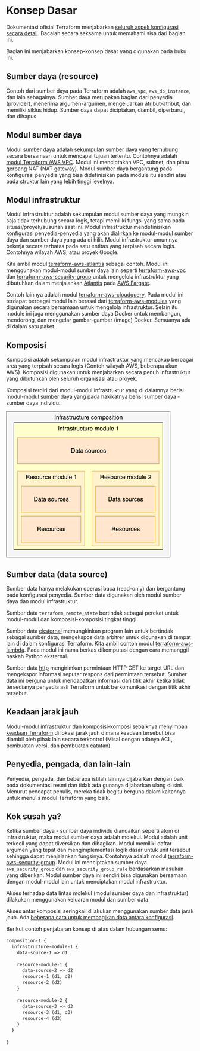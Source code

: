 # Konsep Dasar

Dokumentasi ofisial Terraform menjabarkan [seluruh aspek konfigurasi secara detail](https://www.terraform.io/docs/configuration/index.html). Bacalah secara seksama untuk memahami sisa dari bagian ini.

Bagian ini menjabarkan konsep-konsep dasar yang digunakan pada buku ini.

## Sumber daya (resource)

Contoh dari sumber daya pada Terraform adalah `aws_vpc`, `aws_db_instance`, dan lain sebagainya. Sumber daya merupakan bagian dari penyedia (provider), menerima argumen-argumen, mengeluarkan atribut-atribut, dan memiliki siklus hidup. Sumber daya dapat diciptakan, diambil, diperbarui, dan dihapus.

## Modul sumber daya

Modul sumber daya adalah sekumpulan sumber daya yang terhubung secara bersamaan untuk mencapai tujuan tertentu. Contohnya adalah [modul Terraform AWS VPC](https://github.com/terraform-aws-modules/terraform-aws-vpc/). Modul ini menciptakan VPC, subnet, dan pintu gerbang NAT (NAT gateway). Modul sumber daya bergantung pada konfigurasi penyedia yang bisa didefinisikan pada module itu sendiri atau pada struktur lain yang lebih tinggi levelnya.

## Modul infrastruktur

Modul infrastruktur adalah sekumpulan modul sumber daya yang mungkin saja tidak terhubung secara logis, tetapi memiliki fungsi yang sama pada situasi/proyek/susunan saat ini. Modul infrastruktur mendefinisikan konfigurasi penyedia-penyedia yang akan dialirkan ke modul-modul sumber daya dan sumber daya yang ada di hilir. Modul infrastruktur umumnya bekerja secara terbatas pada satu entitas yang terpisah secara logis. Contohnya wilayah AWS, atau proyek Google.

Kita ambil modul [terraform-aws-atlantis](https://github.com/terraform-aws-modules/terraform-aws-atlantis/) sebagai contoh. Modul ini menggunakan modul-modul sumber daya lain seperti [terraform-aws-vpc](https://github.com/terraform-aws-modules/terraform-aws-vpc/) dan [terraform-aws-security-group](https://github.com/terraform-aws-modules/terraform-aws-security-group/) untuk mengelola infrastruktur yang dibutuhkan dalam menjalankan [Atlantis](https://www.runatlantis.io) pada [AWS Fargate](https://aws.amazon.com/fargate/).

Contoh lainnya adalah modul [terraform-aws-cloudquery](https://github.com/cloudquery/terraform-aws-cloudquery). Pada modul ini terdapat berbagai modul lain berasal dari [terraform-aws-modules](https://github.com/terraform-aws-modules/) yang digunakan secara bersamaan untuk mengelola infrastruktur. Selain itu module ini juga menggunakan sumber daya Docker untuk membangun, mendorong, dan mengelar gambar-gambar (image) Docker. Semuanya ada di dalam satu paket.

## Komposisi

Komposisi adalah sekumpulan modul infrastruktur yang mencakup berbagai area yang terpisah secara logis (Contoh wilayah AWS, beberapa akun AWS). Komposisi digunakan untuk menjabarkan secara penuh infrastruktur yang dibutuhkan oleh seluruh organisasi atau proyek.

Komposisi terdiri dari modul-modul infrastruktur yang di dalamnya berisi modul-modul sumber daya yang pada hakikatnya berisi sumber daya - sumber daya individu.

![Komposisi infrastruktur sederhana](.gitbook/assets/composition-1.png)

## Sumber data (data source)

Sumber data hanya melakukan operasi baca (read-only) dan bergantung pada konfigurasi penyedia. Sumber data digunakan oleh modul sumber daya dan modul infrastruktur.

Sumber data `terraform_remote_state` bertindak sebagai perekat untuk modul-modul dan komposisi-komposisi tingkat tinggi.

Sumber data [eksternal](https://registry.terraform.io/providers/hashicorp/external/latest/docs/data-sources/data\_source) memungkinkan program lain untuk bertindak sebagai sumber data, mengekspos data arbitrer untuk digunakan di tempat lain di dalam konfigurasi Terraform. Kita ambil contoh modul [terraform-aws-lambda](https://github.com/terraform-aws-modules/terraform-aws-lambda/blob/258e82b50adc451f51544a2b57fd1f6f8f4a61e4/package.tf#L5-L7). Pada modul ini nama berkas dikomputasi dengan cara memanggil naskah Python eksternal.

Sumber data [http](https://registry.terraform.io/providers/hashicorp/http/latest/docs/data-sources/http) mengirimkan permintaan HTTP GET ke target URL dan mengekspor informasi seputar respons dari permintaan tersebut. Sumber data ini berguna untuk mendapatkan informasi dari titik akhir ketika tidak tersedianya penyedia asli Terraform untuk berkomunikasi dengan titik akhir tersebut.

## Keadaan jarak jauh

Modul-modul infrastruktur dan komposisi-komposi sebaiknya menyimpan [keadaan Terraform](https://www.terraform.io/docs/language/state/index.html) di lokasi jarak jauh dimana keadaan tersebut bisa diambil oleh pihak lain secara terkontrol (Misal dengan adanya ACL, pembuatan versi, dan pembuatan catatan).

## Penyedia, pengada, dan lain-lain

Penyedia, pengada, dan beberapa istilah lainnya dijabarkan dengan baik pada dokumentasi resmi dan tidak ada gunanya dijabarkan ulang di sini. Menurut pendapat penulis, mereka tidak begitu berguna dalam kaitannya untuk menulis modul Terraform yang baik.

## Kok susah ya?

Ketika sumber daya - sumber daya individu diandaikan seperti atom di infrastruktur, maka modul sumber daya adalah molekul. Modul adalah unit terkecil yang dapat diversikan dan dibagikan. Modul memiliki daftar argumen yang tepat dan mengimplementasi logik dasar untuk unit tersebut sehingga dapat menjalankan fungsinya. Contohnya adalah modul [terraform-aws-security-group](https://github.com/terraform-aws-modules/terraform-aws-security-group). Modul ini menciptakan sumber daya `aws_security_group` dan `aws_security_group_rule` berdasarkan masukan yang diberikan. Modul sumber daya ini sendiri bisa digunakan bersamaan dengan modul-modul lain untuk menciptakan modul infrastruktur.

Akses terhadap data lintas molekul (modul sumber daya dan infrastruktur) dilakukan menggunakan keluaran modul dan sumber data.

Akses antar komposisi seringkali dilakukan menggunakan sumber data jarak jauh. Ada [beberapa cara untuk membagikan data antara konfigurasi](https://www.terraform.io/docs/language/state/remote-state-data.html#alternative-ways-to-share-data-between-configurations).

Berikut contoh penjabaran konsep di atas dalam hubungan semu:

```
composition-1 {
  infrastructure-module-1 {
    data-source-1 => d1

    resource-module-1 {
      data-source-2 => d2
      resource-1 (d1, d2)
      resource-2 (d2)
    }

    resource-module-2 {
      data-source-3 => d3
      resource-3 (d1, d3)
      resource-4 (d3)
    }
  }

}
```
